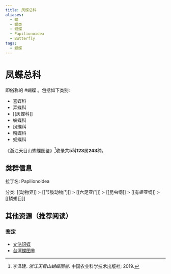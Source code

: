 ```yaml
---
title: 凤蝶总科
aliases:
  - 蝶
  - 蝶类
  - 蝴蝶
  - Papilionoidea
  - Butterfly
tags:
  - 蝴蝶
---
```

# 凤蝶总科

即俗称的 #蝴蝶 。包括如下类别:

* 喜蝶科
* 弄蝶科
* [[灰蝶科]]
* 蛱蝶科
* 凤蝶科
* 粉蝶科
* 蚬蝶科

《浙江天目山蝴蝶图鉴》[^1]收录共**5**科**123**属**243**种。
## 类群信息

拉丁名: Papilionoidea

分类: [[动物界]] > [[节肢动物门]] > [[六足亚门]] > [[昆虫纲]] > [[有翅亚纲]] > [[鳞翅目]]

## 其他资源（推荐阅读）

### 鉴定

* [文浩识蝶](https://www.butterflyai.cc/static/butweb/webfiles/about/ai.html)
* [台湾蝶图鉴](https://sites.google.com/view/butterfly-tw/%E8%9D%B4%E8%9D%B6%E5%9C%96%E9%91%91)


[^1]: 李泽建. *浙江天目山蝴蝶图鉴*. 中国农业科学技术出版社; 2019.